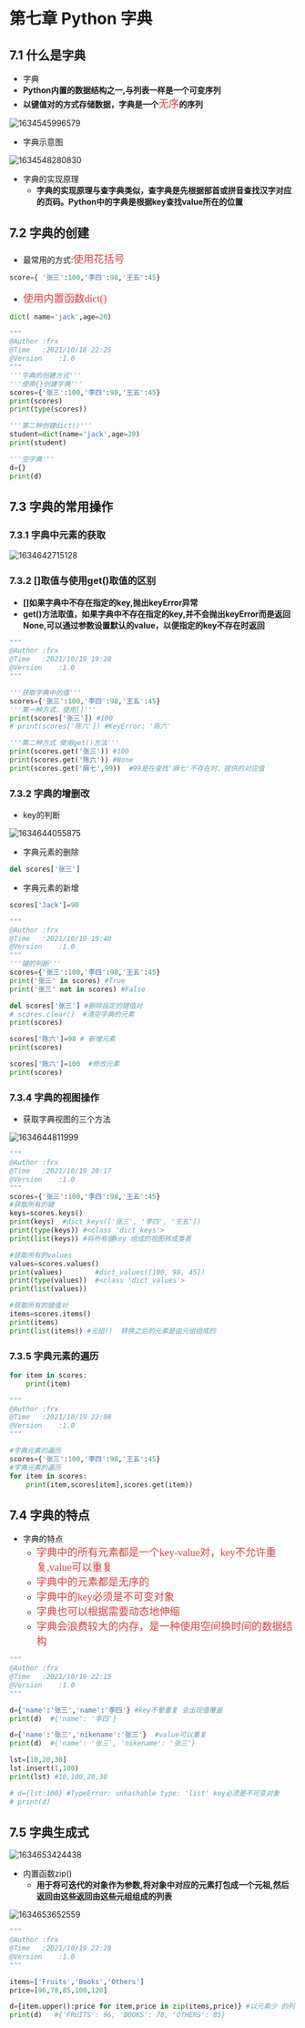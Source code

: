 # 第七章 Python 字典

## 7.1 什么是字典

+ 字典
+ **Python内置的数据结构之一,与列表一样是一个可变序列**
+ **以键值对的方式存储数据，字典是一个**<font color=#DC4040 size=4 face="黑体">无序</font>**的序列**

![1634545996579](./images/07/01.png)

+ 字典示意图

![1634548280830](./images/07/02.png)

+ 字典的实现原理
  - **字典的实现原理与查字典类似，查字典是先根据部首或拼音查找汉字对应的页码。Python中的字典是根据key查找value所在的位置**

## 7.2 字典的创建

+ 最常用的方式:<font color=#DC4040 size=4 face="黑体">使用花括号</font>

```python
score={ '张三':100,'李四':98,'王五':45}
```

+ <font color=#DC4040 size=4 face="黑体">使用内置函数dict()</font>

```python
dict( name='jack',age=20)
```

```python
"""
@Author :frx
@Time   :2021/10/18 22:25
@Version    :1.0
"""
'''字典的创建方式'''
'''使用{}创建字典'''
scores={'张三':100,'李四':98,'王五':45}
print(scores)
print(type(scores))

'''第二种创建dict()'''
student=dict(name='jack',age=20)
print(student)

'''空字典'''
d={}
print(d)
```

   ## 7.3 字典的常用操作

### 7.3.1 字典中元素的获取

![1634642715128](./images/07/03.png)

### 7.3.2 []取值与使用get()取值的区别

- **[]如果字典中不存在指定的key,抛出keyError异常**
- **get()方法取值，如果字典中不存在指定的key,并不会抛出keyError而是返回None,可以通过参数设置默认的value，以便指定的key不存在时返回**

```python
"""
@Author :frx
@Time   :2021/10/19 19:28
@Version    :1.0
"""

'''获取字典中的值'''
scores={'张三':100,'李四':98,'王五':45}
'''第一种方式，使用[]'''
print(scores['张三']) #100
# print(scores['陈六']) #KeyError: '陈六'

'''第二种方式 使用get()方法'''
print(scores.get('张三')) #100
print(scores.get('陈六')) #None
print(scores.get('麻七',99))  #99是在查找'麻七'不存在时，提供的对应值
```

### 7.3.2 字典的增删改

+ key的判断

![1634644055875](./images/07/04.png)

+ 字典元素的删除

```python
del scores['张三']
```

+ 字典元素的新增

```python
scores['Jack']=90
```

```python
"""
@Author :frx
@Time   :2021/10/19 19:40
@Version    :1.0
"""
'''键的判断'''
scores={'张三':100,'李四':98,'王五':45}
print('张三' in scores) #True
print('张三' not in scores) #False

del scores['张三'] #删除指定的键值对
# scores.clear()  #清空字典的元素
print(scores)

scores['陈六']=98 # 新增元素
print(scores)

scores['陈六']=100  #修改元素
print(scores)
```

 ### 7.3.4 字典的视图操作

+ 获取字典视图的三个方法

![1634644811999](./images/07/05.png)

```python
"""
@Author :frx
@Time   :2021/10/19 20:17
@Version    :1.0
"""
scores={'张三':100,'李四':98,'王五':45}
#获取所有的键
keys=scores.keys()
print(keys)  #dict_keys(['张三', '李四', '王五'])
print(type(keys)) #<class 'dict_keys'>
print(list(keys)) #将所有键key 组成的视图转成类表

#获取所有的values
values=scores.values()
print(values)        #dict_values([100, 98, 45])
print(type(values))  #<class 'dict_values'>
print(list(values))

#获取所有的键值对
items=scores.items()
print(items)
print(list(items)) #元组()  转换之后的元素是由元组组成的

```

### 7.3.5 字典元素的遍历

```python
for item in scores:
    print(item)
```

```python
"""
@Author :frx
@Time   :2021/10/19 22:08
@Version    :1.0
"""

#字典元素的遍历
scores={'张三':100,'李四':98,'王五':45}
#字典元素的遍历
for item in scores:
    print(item,scores[item],scores.get(item))

```

## 7.4 字典的特点

+ 字典的特点
  - <font color=#DC4040 size=4 face="黑体">字典中的所有元素都是一个key-value对，key不允许重复,value可以重复</font>
  - <font color=#DC4040 size=4 face="黑体">字典中的元素都是无序的</font>
  - <font color=#DC4040 size=4 face="黑体">字典中的key必须是不可变对象</font>
  - <font color=#DC4040 size=4 face="黑体">字典也可以根据需要动态地伸缩</font>
  - <font color=#DC4040 size=4 face="黑体">字典会浪费较大的内存，是一种使用空间换时间的数据结构</font>

```python
"""
@Author :frx
@Time   :2021/10/19 22:15
@Version    :1.0
"""

d={'name':'张三','name':'李四'} #key不晕重复 会出现值覆盖
print(d)  #{'name': '李四'}

d={'name':'张三','nikename':'张三'}  #value可以重复
print(d)  #{'name': '张三', 'nikename': '张三'}

lst=[10,20,30]
lst.insert(1,100)
print(lst) #10,100,20,30

# d={lst:100} #TypeError: unhashable type: 'list' key必须是不可变对象
# print(d)

```

## 7.5 字典生成式

![1634653424438](./images/07/06.png)

+ 内置函数zip()
  - **用于将可迭代的对象作为参数,将对象中对应的元素打包成一个元祖,然后返回由这些返回由这些元组组成的列表**

![1634653652559](./images/07/07.png)

```python
"""
@Author :frx
@Time   :2021/10/19 22:28
@Version    :1.0
"""

items=['Fruits','Books','Others']
price=[96,78,85,100,120]

d={item.upper():price for item,price in zip(items,price)} #以元素少 的列 进行生成
print(d)   #{'FRUITS': 96, 'BOOKS': 78, 'OTHERS': 85}

```

